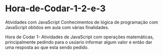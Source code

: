 # Hora-de-Codar-1-2-e-3
Atividades com JavaScript
Conhecimentos de lógica de programação com JavaScript obtidos em aula com várias finalidades.

Hora de Codar 1- Atividades de JavaScript com operações matemáticas, principalmente pedindo para o usúario informar algum valor e então dar uma resposta ao que esta sendo pedido.

